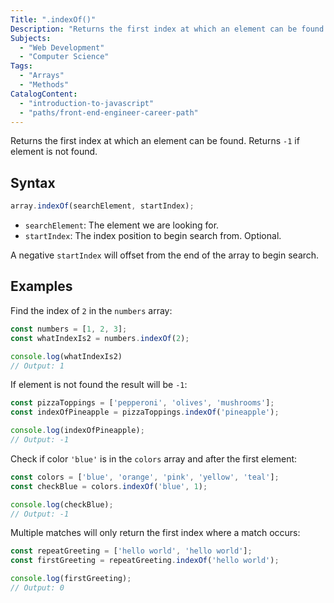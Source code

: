```yaml
---
Title: ".indexOf()"
Description: "Returns the first index at which an element can be found. Returns -1 if element is not found."
Subjects:
  - "Web Development"
  - "Computer Science"
Tags:
  - "Arrays"
  - "Methods"
CatalogContent:
  - "introduction-to-javascript"
  - "paths/front-end-engineer-career-path"
---
```




Returns the first index at which an element can be found. Returns `-1` if element is not found.

## Syntax

```js
array.indexOf(searchElement, startIndex);
```

- `searchElement`: The element we are looking for.
- `startIndex`: The index position to begin search from. Optional.
 
A negative `startIndex` will offset from the end of the array to begin search. 

## Examples

Find the index of `2` in the `numbers` array:

```js
const numbers = [1, 2, 3];
const whatIndexIs2 = numbers.indexOf(2);

console.log(whatIndexIs2)
// Output: 1
```

If element is not found the result will be `-1`:
```js
const pizzaToppings = ['pepperoni', 'olives', 'mushrooms'];
const indexOfPineapple = pizzaToppings.indexOf('pineapple');

console.log(indexOfPineapple);
// Output: -1
```

Check if color `'blue'` is in the `colors` array and after the first element:
```js
const colors = ['blue', 'orange', 'pink', 'yellow', 'teal'];
const checkBlue = colors.indexOf('blue', 1);

console.log(checkBlue);
// Output: -1
```

Multiple matches will only return the first index where a match occurs:
```js
const repeatGreeting = ['hello world', 'hello world'];
const firstGreeting = repeatGreeting.indexOf('hello world');

console.log(firstGreeting);
// Output: 0
```
